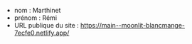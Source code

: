 - nom : Marthinet
- prénom : Rémi
- URL publique du site : https://main--moonlit-blancmange-7ecfe0.netlify.app/

